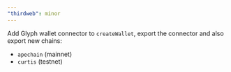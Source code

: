 ```yaml
---
"thirdweb": minor
---
```


Add Glyph wallet connector to `createWallet`, export the connector and also export new chains:

- `apechain` (mainnet)
- `curtis` (testnet)
